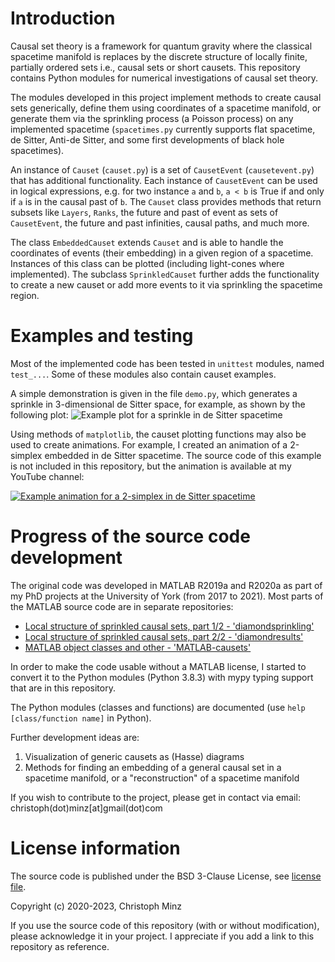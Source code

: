 # Introduction
Causal set theory is a framework for quantum gravity where the classical spacetime manifold is replaces by the discrete structure of locally finite, partially ordered sets i.e., causal sets or short causets. This repository contains Python modules for numerical investigations of causal set theory.

The modules developed in this project implement methods to create causal sets generically, define them using coordinates of a spacetime manifold, or generate them via the sprinkling process (a Poisson process) on any implemented spacetime (`spacetimes.py` currently supports flat spacetime, de Sitter, Anti-de Sitter, and some first developments of black hole spacetimes).

An instance of `Causet` (`causet.py`) is a set of `CausetEvent` (`causetevent.py`) that has additional functionality. Each instance of `CausetEvent` can be used in logical expressions, e.g. for two instance `a` and `b`, `a < b` is True if and only if `a` is in the causal past of `b`. The `Causet` class provides methods that return subsets like `Layers`, `Ranks`, the future and past of event as sets of `CausetEvent`, the future and past infinities, causal paths, and much more.

The class `EmbeddedCauset` extends `Causet` and is able to handle the coordinates of events (their embedding) in a given region of a spacetime. Instances of this class can be plotted (including light-cones where implemented). The subclass `SprinkledCauset` further adds the functionality to create a new causet or add more events to it via sprinkling the spacetime region.

# Examples and testing
Most of the implemented code has been tested in `unittest` modules, named `test_...`. Some of these modules also contain causet examples. 

A simple demonstration is given in the file `demo.py`, which generates a sprinkle in 3-dimensional de Sitter space, for example, as shown by the following plot:
![Example plot for a sprinkle in de Sitter spacetime](demo.png)

Using methods of `matplotlib`, the causet plotting functions may also be used to create animations. For example, I created an animation of a 2-simplex embedded in de Sitter spacetime. The source code of this example is not included in this repository, but the animation is available at my YouTube channel: 

[![Example animation for a 2-simplex in de Sitter spacetime](demo_deSitter2simplex.png)](https://www.youtube.com/watch?v=MHfqVEsMl9k)

# Progress of the source code development
The original code was developed in MATLAB R2019a and R2020a as part of my PhD projects at the University of York (from 2017 to 2021). Most parts of the MATLAB source code are in separate repositories:
* [Local structure of sprinkled causal sets, part 1/2 - 'diamondsprinkling'](https://github.com/c-minz/diamondsprinkling)
* [Local structure of sprinkled causal sets, part 2/2 - 'diamondresults'](https://github.com/c-minz/diamondresults)
* [MATLAB object classes and other - 'MATLAB-causets'](https://github.com/c-minz/MATLAB-causets)

In order to make the code usable without a MATLAB license, I started to convert it to the Python modules (Python 3.8.3) with mypy typing support that are in this repository.

The Python modules (classes and functions) are documented (use `help [class/function name]` in Python).

Further development ideas are:
1. Visualization of generic causets as (Hasse) diagrams
2. Methods for finding an embedding of a general causal set in a spacetime manifold, or a "reconstruction" of a spacetime manifold

If you wish to contribute to the project, please get in contact via email:
christoph(dot)minz[at]gmail(dot)com

# License information
The source code is published under the BSD 3-Clause License, see [license file](LICENSE.md).

Copyright (c) 2020-2023, Christoph Minz

If you use the source code of this repository (with or without modification), please acknowledge it in your project. I appreciate if you add a link to this repository as reference.

